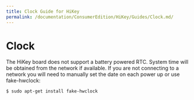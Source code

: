 ```yaml
---
title: Clock Guide for HiKey
permalink: /documentation/ConsumerEdition/HiKey/Guides/Clock.md/
---
```

# Clock

The HiKey board does not support a battery powered RTC. System time will be obtained from the network if available. If you are not connecting to a network you will need to manually set the date on each power up or use fake-hwclock:
```
$ sudo apt-get install fake-hwclock
```
